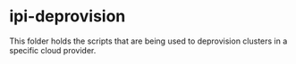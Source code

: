 # ipi-deprovision

This folder holds the scripts that are being used to deprovision clusters in a specific cloud provider.

